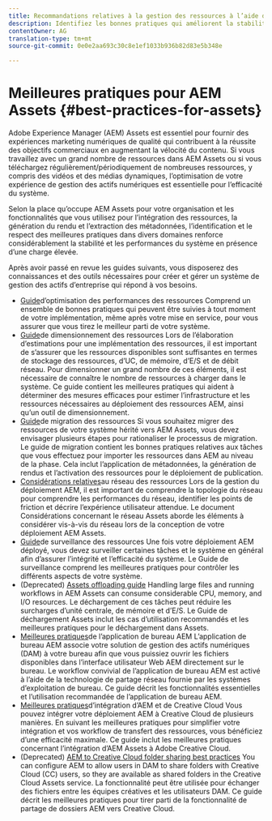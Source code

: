 ```yaml
---
title: Recommandations relatives à la gestion des ressources à l’aide d’AEM
description: Identifiez les bonnes pratiques qui améliorent la stabilité et les performances du système en charge et respectez-les, en fonction du déploiement des ressources AEM et des fonctionnalités utilisées pour assimiler et traiter les ressources.
contentOwner: AG
translation-type: tm+mt
source-git-commit: 0e0e2aa693c30c8e1ef1033b936b82d83e5b348e

---
```



# Meilleures pratiques pour AEM Assets {#best-practices-for-assets}

Adobe Experience Manager (AEM) Assets est essentiel pour fournir des expériences marketing numériques de qualité qui contribuent à la réussite des objectifs commerciaux en augmentant la vélocité du contenu. Si vous travaillez avec un grand nombre de ressources dans AEM Assets ou si vous téléchargez régulièrement/périodiquement de nombreuses ressources, y compris des vidéos et des médias dynamiques, l’optimisation de votre expérience de gestion des actifs numériques est essentielle pour l’efficacité du système.

Selon la place qu’occupe AEM Assets pour votre organisation et les fonctionnalités que vous utilisez pour l’intégration des ressources, la génération du rendu et l’extraction des métadonnées, l’identification et le respect des meilleures pratiques dans divers domaines renforce considérablement la stabilité et les performances du système en présence d’une charge élevée.

Après avoir passé en revue les guides suivants, vous disposerez des connaissances et des outils nécessaires pour créer et gérer un système de gestion des actifs d’entreprise qui répond à vos besoins.

* [Guide](performance-tuning-guidelines.md)d’optimisation des performances des ressources Comprend un ensemble de bonnes pratiques qui peuvent être suivies à tout moment de votre implémentation, même après votre mise en service, pour vous assurer que vous tirez le meilleur parti de votre système.
* [Guide](assets-sizing-guide.md)de dimensionnement des ressources Lors de l’élaboration d’estimations pour une implémentation des ressources, il est important de s’assurer que les ressources disponibles sont suffisantes en termes de stockage des ressources, d’UC, de mémoire, d’E/S et de débit réseau. Pour dimensionner un grand nombre de ces éléments, il est nécessaire de connaître le nombre de ressources à charger dans le système. Ce guide contient les meilleures pratiques qui aident à déterminer des mesures efficaces pour estimer l’infrastructure et les ressources nécessaires au déploiement des ressources AEM, ainsi qu’un outil de dimensionnement.
* [Guide](assets-migration-guide.md)de migration des ressources Si vous souhaitez migrer des ressources de votre système hérité vers AEM Assets, vous devez envisager plusieurs étapes pour rationaliser le processus de migration. Le guide de migration contient les bonnes pratiques relatives aux tâches que vous effectuez pour importer les ressources dans AEM au niveau de la phase. Cela inclut l’application de métadonnées, la génération de rendus et l’activation des ressources pour le déploiement de publication.
* [Considérations relatives](assets-network-considerations.md)au réseau des ressources Lors de la gestion du déploiement AEM, il est important de comprendre la topologie du réseau pour comprendre les performances du réseau, identifier les points de friction et décrire l’expérience utilisateur attendue. Le document Considérations concernant le réseau Assets aborde les éléments à considérer vis-à-vis du réseau lors de la conception de votre déploiement AEM Assets.
* [Guide](assets-monitoring-best-practices.md)de surveillance des ressources Une fois votre déploiement AEM déployé, vous devez surveiller certaines tâches et le système en général afin d’assurer l’intégrité et l’efficacité du système. Le Guide de surveillance comprend les meilleures pratiques pour contrôler les différents aspects de votre système.
* (Deprecated) [Assets offloading guide](assets-offloading-best-practices.md)
Handling large files and running workflows in AEM Assets can consume considerable CPU, memory, and I/O resources. Le déchargement de ces tâches peut réduire les surcharges d’unité centrale, de mémoire et d’E/S. Le Guide de déchargement Assets inclut les cas d’utilisation recommandés et les meilleures pratiques pour le déchargement dans Assets.
* [Meilleures pratiques](https://helpx.adobe.com/experience-manager/desktop-app/aem-desktop-app-best-practices.html)de l’application de bureau AEM L’application de bureau AEM associe votre solution de gestion des actifs numériques (DAM) à votre bureau afin que vous puissiez ouvrir les fichiers disponibles dans l’interface utilisateur Web AEM directement sur le bureau. Le workflow convivial de l’application de bureau AEM est activé à l’aide de la technologie de partage réseau fournie par les systèmes d’exploitation de bureau. Ce guide décrit les fonctionnalités essentielles et l’utilisation recommandée de l’application de bureau AEM.
* [Meilleures pratiques](aem-cc-integration-best-practices.md)d’intégration d’AEM et de Creative Cloud Vous pouvez intégrer votre déploiement AEM à Creative Cloud de plusieurs manières. En suivant les meilleures pratiques pour simplifier votre intégration et vos workflow de transfert des ressources, vous bénéficiez d’une efficacité maximale. Ce guide inclut les meilleures pratiques concernant l’intégration d’AEM Assets à Adobe Creative Cloud.
* (Deprecated) [AEM to Creative Cloud folder sharing best practices](aem-cc-folder-sharing-best-practices.md)
You can configure AEM to allow users in DAM to share folders with Creative Cloud (CC) users, so they are available as shared folders in the Creative Cloud Assets service. La fonctionnalité peut être utilisée pour échanger des fichiers entre les équipes créatives et les utilisateurs DAM. Ce guide décrit les meilleures pratiques pour tirer parti de la fonctionnalité de partage de dossiers AEM vers Creative Cloud.
